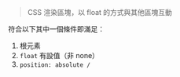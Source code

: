 
> CSS 渲染區塊，以 float 的方式與其他區塊互動

符合以下其中一個條件即滿足：

1. 根元素
2. `float` 有設值（非 none）
3. `position: absolute /`